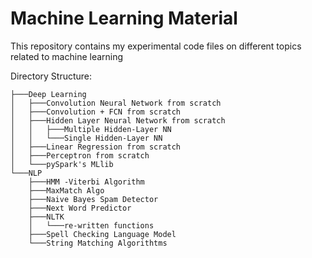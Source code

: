 # Machine Learning Material
This repository contains my experimental code files on different topics related to machine learning

Directory Structure:
```
├───Deep Learning
│   ├───Convolution Neural Network from scratch
│   ├───Convolution + FCN from scratch
│   ├───Hidden Layer Neural Network from scratch
│   │   ├───Multiple Hidden-Layer NN
│   │   └───Single Hidden-Layer NN
│   ├───Linear Regression from scratch
│   ├───Perceptron from scratch
│   └───pySpark's MLlib
└───NLP
    ├───HMM -Viterbi Algorithm
    ├───MaxMatch Algo
    ├───Naive Bayes Spam Detector
    ├───Next Word Predictor
    ├───NLTK
    │   └───re-written functions
    ├───Spell Checking Language Model
    └───String Matching Algorithtms
```
